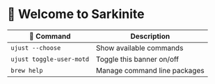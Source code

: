 # 󱍢 Welcome to Sarkinite

|  Command | Description |
| ------- | ----------- |
| `ujust --choose`  | Show available commands  |
| `ujust toggle-user-motd` | Toggle this banner on/off | 
| `brew help` | Manage command line packages | 
